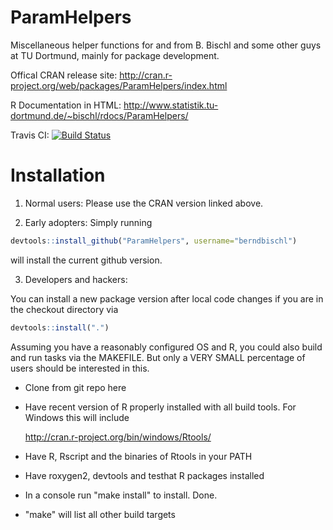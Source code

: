 ParamHelpers
============

Miscellaneous helper functions for and from B. Bischl and some other guys at TU Dortmund, mainly for package development.

Offical CRAN release site: 
http://cran.r-project.org/web/packages/ParamHelpers/index.html

R Documentation in HTML:
http://www.statistik.tu-dortmund.de/~bischl/rdocs/ParamHelpers/

Travis CI: [![Build Status](https://travis-ci.org/berndbischl/ParamHelpers.png)](https://travis-ci.org/berndbischl/ParamHelpers)

Installation
============

1) Normal users:
Please use the CRAN version linked above.

2) Early adopters: Simply running
```r
devtools::install_github("ParamHelpers", username="berndbischl")
```
will install the current github version.

3) Developers and hackers:

You can install a new package version after local code changes if you are in the checkout directory via
```r
devtools::install(".")
```
Assuming you have a reasonably configured OS and R, you could also build and run tasks via the MAKEFILE.
But only a VERY SMALL percentage of users should be interested in this.

- Clone from git repo here

- Have recent version of R properly installed with all build tools. For Windows this will include 
  
  http://cran.r-project.org/bin/windows/Rtools/

- Have R, Rscript and the binaries of Rtools in your PATH 

- Have roxygen2, devtools and testhat R packages installed

- In a console run "make install" to install. Done.

- "make" will list all other build targets
